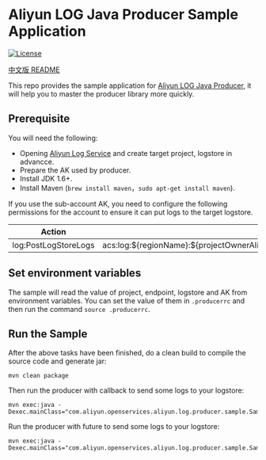 # Aliyun LOG Java Producer Sample Application

[![License](https://img.shields.io/badge/license-Apache2.0-blue.svg)](/LICENSE)

[中文版 README](/README_CN.md)

This repo provides the sample application for [Aliyun LOG Java Producer](https://github.com/aliyun/aliyun-log-producer/blob/master/README_EN.md), it will help you to master the producer library more quickly.

## Prerequisite
You will need the following:
* Opening [Aliyun Log Service](https://www.alibabacloud.com/product/log-service) and create target project, logstore in advancce.
* Prepare the AK used by producer.
* Install JDK 1.6+.
* Install Maven (`brew install maven`，`sudo apt-get install maven`).

If you use the sub-account AK, you need to configure the following permissions for the account to ensure it can put logs to the target logstore.

<table>
<thead>
<tr>
<th>Action</th>
<th>Resource</th>
</tr>
</thead>
<tbody>
<tr>
<td>log:PostLogStoreLogs</td>
<td>acs:log:${regionName}:${projectOwnerAliUid}:project/${projectName}/logstore/${logstoreName}</td>
</tr>
</tbody>
</table>

## Set environment variables
The sample will read the value of project, endpoint, logstore and AK from environment variables. You can set the value of them in `.producerrc` and then run the command `source .producerrc`.

## Run the Sample
After the above tasks have been finished, do a clean build to compile the source code and generate jar:
```
mvn clean package
```

Then run the producer with callback to send some logs to your logstore:
```
mvn exec:java -Dexec.mainClass="com.aliyun.openservices.aliyun.log.producer.sample.SampleProducerWithCallback"
```

Run the producer with future to send some logs to your logstore:
```
mvn exec:java -Dexec.mainClass="com.aliyun.openservices.aliyun.log.producer.sample.SampleProducerWithFuture"
```




